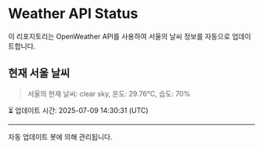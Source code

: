
# Weather API Status

이 리포지토리는 OpenWeather API를 사용하여 서울의 날씨 정보를 자동으로 업데이트합니다.

## 현재 서울 날씨
> 서울의 현재 날씨: clear sky, 온도: 29.76°C, 습도: 70%

⏳ 업데이트 시간: 2025-07-09 14:30:31 (UTC)

---
자동 업데이트 봇에 의해 관리됩니다.
